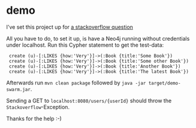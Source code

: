 # demo
I've set this project up for [a stackoverflow question](https://stackoverflow.com/questions/47715472/stackoverflow-exception-while-loading-relationshipentity-in-ogm?noredirect=1#comment82735246_47715472)

All you have to do, to set it up, is have a Neo4j running without credentials under localhost.
Run this Cypher statement to get the test-data:
```merge (u:User {name:'Some name'})
 create (u)-[:LIKES {how:'Very'}]->(:Book {title:'Some Book'})
 create (u)-[:LIKES {how:'Very'}]->(:Book {title:'Some other Book'})
 create (u)-[:LIKES {how:'Very'}]->(:Book {title:'Another Book'})
 create (u)-[:LIKES {how:'Very'}]->(:Book {title:'The latest Book'})
```

Afterwards run `mvn clean package` followed by `java -jar target/demo-swarm.jar`.

Sending a GET to `localhost:8080/users/{userId}` should throw the `Stackoverflow`-Exception.

Thanks for the help :-)
